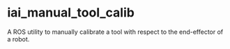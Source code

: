 # iai_manual_tool_calib
A ROS utility to manually calibrate a tool with respect to the end-effector of a robot.
